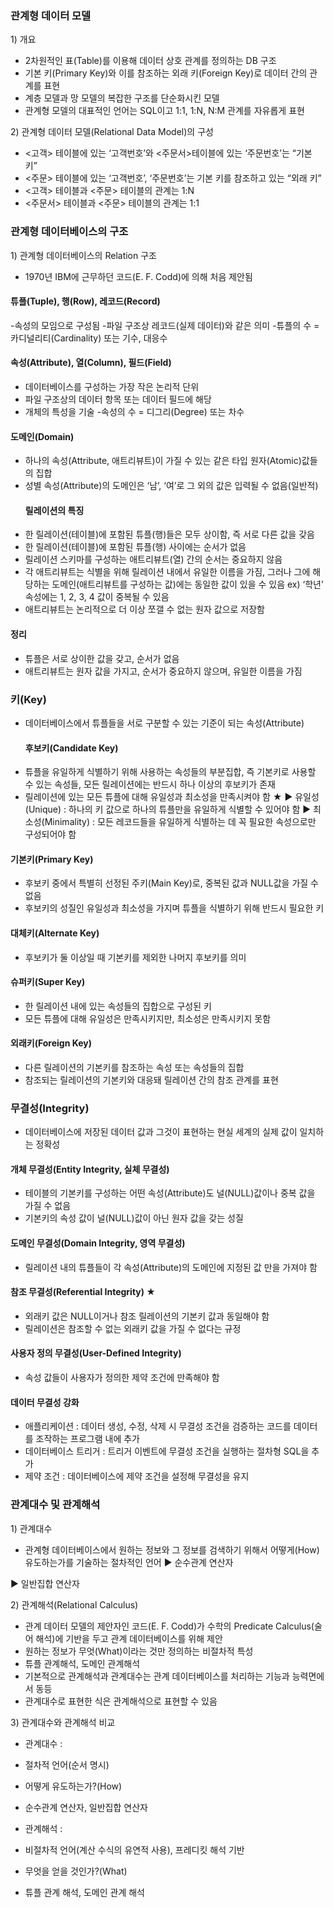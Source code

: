 <h3 id="관계형-데이터-모델">관계형 데이터 모델</h3>
<p>1) 개요</p>
<ul>
<li>2차원적인 표(Table)를 이용해 데이터 상호 관계를 정의하는 DB 구조</li>
<li>기본 키(Primary Key)와 이를 참조하는 외래 키(Foreign Key)로 데이터 간의 관계를 표현</li>
<li>계층 모델과 망 모델의 복잡한 구조를 단순화시킨 모델</li>
<li>관계형 모델의 대표적인 언어는 SQL이고 1:1, 1:N, N:M 관계를 자유롭게 표현</li>
</ul>
<p>2) 관계형 데이터 모델(Relational Data Model)의 구성
 <img alt="" src="https://velog.velcdn.com/images/kimyongwook98/post/6e76bb9c-72d4-4c93-ab7b-f2ef8025f6ae/image.png" /></p>
<ul>
<li>&lt;고객&gt; 테이블에 있는 ‘고객번호’와 &lt;주문서&gt;테이블에 있는 ‘주문번호’는 “기본 키”</li>
<li>&lt;주문&gt; 테이블에 있는 ‘고객번호’, ‘주문번호’는 기본 키를 참조하고 있는 “외래 키”</li>
<li>&lt;고객&gt; 테이블과 &lt;주문&gt; 테이블의 관계는 1:N</li>
<li>&lt;주문서&gt; 테이블과 &lt;주문&gt; 테이블의 관계는 1:1</li>
</ul>
<h3 id="관계형-데이터베이스의-구조">관계형 데이터베이스의 구조</h3>
<p>1) 관계형 데이터베이스의 Relation 구조</p>
<ul>
<li>1970년 IBM에 근무하던 코드(E. F. Codd)에 의해 처음 제안됨
<img alt="" src="https://velog.velcdn.com/images/kimyongwook98/post/4ff520ab-a7c9-405e-a5ee-18a83e9cbab6/image.png" /></li>
</ul>
<h4 id="튜플tuple-행row-레코드record">튜플(Tuple), 행(Row), 레코드(Record)</h4>
<p> -속성의 모임으로 구성됨
 -파일 구조상 레코드(실제 데이터)와 같은 의미
 -튜플의 수 = 카디널리티(Cardinality) 또는 기수, 대응수</p>
<h4 id="속성attribute-열column-필드field">속성(Attribute), 열(Column), 필드(Field)</h4>
<ul>
<li>데이터베이스를 구성하는 가장 작은 논리적 단위</li>
<li>파일 구조상의 데이터 항목 또는 데이터 필드에 해당</li>
<li>개체의 특성을 기술
-속성의 수 = 디그리(Degree) 또는 차수</li>
</ul>
<h4 id="도메인domain">도메인(Domain)</h4>
<ul>
<li>하나의 속성(Attribute, 애트리뷰트)이 가질 수 있는 같은 타입 원자(Atomic)값들의 집합</li>
<li>성별 속성(Attribute)의 도메인은 ‘남’, ‘여’로 그 외의 값은 입력될 수 없음(일반적)<h4 id="릴레이션의-특징">릴레이션의 특징</h4>
</li>
<li>한 릴레이션(테이블)에 포함된 튜플(행)들은 모두 상이함, 즉 서로 다른 값을 갖음</li>
<li>한 릴레이션(테이블)에 포함된 튜플(행) 사이에는 순서가 없음</li>
<li>릴레이션 스키마를 구성하는 애트리뷰트(열) 간의 순서는 중요하지 않음</li>
<li>각 애트리뷰트는 식별을 위해 릴레이션 내에서 유일한 이름을 가짐, 그러나 그에 해당하는 도메인(애트리뷰트를 구성하는 값)에는 동일한 값이 있을 수 있음
ex) ‘학년’ 속성에는 1, 2, 3, 4 값이 중복될 수 있음</li>
<li>애트리뷰트는 논리적으로 더 이상 쪼갤 수 없는 원자 값으로 저장함</li>
</ul>
<h4 id="정리">정리</h4>
<ul>
<li>튜플은 서로 상이한 값을 갖고, 순서가 없음</li>
<li>애트리뷰트는 원자 값을 가지고, 순서가 중요하지 않으며, 유일한 이름을 가짐</li>
</ul>
<h3 id="키key">키(Key)</h3>
<ul>
<li>데이터베이스에서 튜플들을 서로 구분할 수 있는 기준이 되는 속성(Attribute)<h4 id="후보키candidate-key">후보키(Candidate Key)</h4>
</li>
<li>튜플을 유일하게 식별하기 위해 사용하는 속성들의 부분집합, 즉 기본키로 사용할 수 있는 속성들, 모든 릴레이션에는 반드시 하나 이상의 후보키가 존재</li>
<li>릴레이션에 있는 모든 튜플에 대해 유일성과 최소성을 만족시켜야 함 ★
▶ 유일성(Unique) : 하나의 키 값으로 하나의 튜플만을 유일하게 식별할 수 있어야 함
▶ 최소성(Minimality) : 모든 레코드들을 유일하게 식별하는 데 꼭 필요한 속성으로만 구성되어야 함</li>
</ul>
<h4 id="기본키primary-key">기본키(Primary Key)</h4>
<ul>
<li>후보키 중에서 특별히 선정된 주키(Main Key)로, 중복된 값과 NULL값을 가질 수 없음</li>
<li>후보키의 성질인 유일성과 최소성을 가지며 튜플을 식별하기 위해 반드시 필요한 키</li>
</ul>
<h4 id="대체키alternate-key">대체키(Alternate Key)</h4>
<ul>
<li>후보키가 둘 이상일 때 기본키를 제외한 나머지 후보키를 의미</li>
</ul>
<h4 id="슈퍼키super-key">슈퍼키(Super Key)</h4>
<ul>
<li>한 릴레이션 내에 있는 속성들의 집합으로 구성된 키</li>
<li>모든 튜플에 대해 유일성은 만족시키지만, 최소성은 만족시키지 못함</li>
</ul>
<h4 id="외래키foreign-key">외래키(Foreign Key)</h4>
<ul>
<li>다른 릴레이션의 기본키를 참조하는 속성 또는 속성들의 집합</li>
<li>참조되는 릴레이션의 기본키와 대응돼 릴레이션 간의 참조 관계를 표현</li>
</ul>
<h3 id="무결성integrity">무결성(Integrity)</h3>
<ul>
<li>데이터베이스에 저장된 데이터 값과 그것이 표현하는 현실 세계의 실제 값이 일치하는 정확성</li>
</ul>
<h4 id="개체-무결성entity-integrity-실체-무결성">개체 무결성(Entity Integrity, 실체 무결성)</h4>
<ul>
<li>테이블의 기본키를 구성하는 어떤 속성(Attribute)도 널(NULL)값이나 중복 값을 가질 수 없음</li>
<li>기본키의 속성 값이 널(NULL)값이 아닌 원자 값을 갖는 성질</li>
</ul>
<h4 id="도메인-무결성domain-integrity-영역-무결성">도메인 무결성(Domain Integrity, 영역 무결성)</h4>
<ul>
<li>릴레이션 내의 튜플들이 각 속성(Attribute)의 도메인에 지정된 값 만을 가져야 함</li>
</ul>
<h4 id="참조-무결성referential-integrity-★">참조 무결성(Referential Integrity) ★</h4>
<ul>
<li>외래키 값은 NULL이거나 참조 릴레이션의 기본키 값과 동일해야 함</li>
<li>릴레이션은 참조할 수 없는 외래키 값을 가질 수 없다는 규정</li>
</ul>
<h4 id="사용자-정의-무결성user-defined-integrity">사용자 정의 무결성(User-Defined Integrity)</h4>
<ul>
<li>속성 값들이 사용자가 정의한 제약 조건에 만족해야 함</li>
</ul>
<h4 id="데이터-무결성-강화">데이터 무결성 강화</h4>
<ul>
<li>애플리케이션 : 데이터 생성, 수정, 삭제 시 무결성 조건을 검증하는 코드를 데이터를 조작하는 프로그램 내에 추가</li>
<li>데이터베이스 트리거 : 트리거 이벤트에 무결성 조건을 실행하는 절차형 SQL을 추가</li>
<li>제약 조건 : 데이터베이스에 제약 조건을 설정해 무결성을 유지</li>
</ul>
<h3 id="관계대수-및-관계해석">관계대수 및 관계해석</h3>
<p>1) 관계대수</p>
<ul>
<li>관계형 데이터베이스에서 원하는 정보와 그 정보를 검색하기 위해서 어떻게(How) 유도하는가를 기술하는 절차적인 언어
▶ 순수관계 연산자
<img alt="" src="https://velog.velcdn.com/images/kimyongwook98/post/9e182806-a537-484a-8ce9-cb5e18422441/image.PNG" /></li>
</ul>
<p>▶ 일반집합 연산자
<img alt="" src="https://velog.velcdn.com/images/kimyongwook98/post/6ac21938-4fe0-456f-acf2-325296bdc6cd/image.PNG" /></p>
<p>2) 관계해석(Relational Calculus)</p>
<ul>
<li>관계 데이터 모델의 제안자인 코드(E. F. Codd)가 수학의 Predicate Calculus(술어 해석)에 기반을 두고 관계 데이터베이스를 위해 제안</li>
<li>원하는 정보가 무엇(What)이라는 것만 정의하는 비절차적 특성</li>
<li>튜플 관계해석, 도메인 관계해석</li>
<li>기본적으로 관계해석과 관계대수는 관계 데이터베이스를 처리하는 기능과 능력면에서 동등</li>
<li>관계대수로 표현한 식은 관계해석으로 표현할 수 있음
<img alt="" src="https://velog.velcdn.com/images/kimyongwook98/post/7b7cbf6f-e1b2-4b2a-ad47-9d084cf221ea/image.PNG" /></li>
</ul>
<p>3) 관계대수와 관계해석 비교</p>
<ul>
<li><p>관계대수 : </p>
</li>
<li><p>절차적 언어(순서 명시) </p>
</li>
<li><p>어떻게 유도하는가?(How) </p>
</li>
<li><p>순수관계 연산자, 일반집합 연산자</p>
</li>
<li><p>관계해석 :</p>
</li>
<li><p>비절차적 언어(계산 수식의 유연적 사용), 프레디킷 해석 기반</p>
</li>
<li><p>무엇을 얻을 것인가?(What)</p>
</li>
<li><p>튜플 관계 해석, 도메인 관계 해석</p>
</li>
</ul>